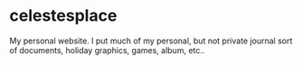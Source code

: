 celestesplace
=============

My personal website.  I put much of my personal, but not private journal sort of documents, holiday graphics, games, album, etc..
